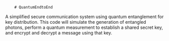         # QuantumEndtoEnd
A simplified secure communication system using quantum entanglement for key distribution.
This code will simulate the generation of entangled photons, perform a quantum measurement to establish a shared secret key, and encrypt and decrypt a message using that key.

